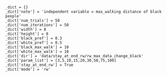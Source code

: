     _dict = {}
    _dict['note'] = 'independent variable = max_walking distance of black people'
    _dict['num_trials'] = 50
    _dict['num_iterations'] = 50
    _dict['width'] = 8
    _dict['height'] = 8
    _dict['black_pref'] = 0.3
    _dict['white_pref'] = 0.5
    _dict['black_max_walk'] = 10
    _dict['white_max_walk'] = 10
    _dict['dir'] = 'data/stay_at_end_rw/rw_max_data_change_black'
    _dict['param_list'] = [3,5,10,15,20,30,50,75,100]
    _dict['stay_at_end_rw'] = True
    _dict['mode'] = 'rw'

